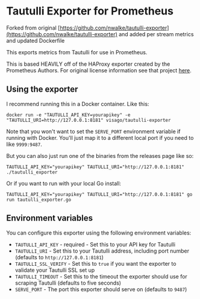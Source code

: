 # Tautulli Exporter for Prometheus

Forked from original [https://github.com/nwalke/tautulli-exporter](https://github.com/nwalke/tautulli-exporter)
and added per stream metrics and updated Dockerfile

This exports metrics from Tautulli for use in Prometheus.

This is based HEAVILY off of the HAProxy exporter created by the Prometheus Authors.
For original license information see that project [here](https://github.com/prometheus/haproxy_exporter).

## Using the exporter
I recommend running this in a Docker container.  Like this:
```
docker run -e "TAUTULLI_API_KEY=yourapikey" -e "TAUTULLI_URI=http://127.0.0.1:8181" visago/tautulli-exporter
```
Note that you won't want to set the `SERVE_PORT` environment variable if running with Docker.  You'll just map it to a different local port if you need to like `9999:9487`.

But you can also just run one of the binaries from the releases page like so:
```
TAUTULLI_API_KEY="yourapikey" TAUTULLI_URI="http://127.0.0.1:8181" ./tautulli_exporter
```

Or if you want to run with your local Go install:
```
TAUTULLI_API_KEY="yourapikey" TAUTULLI_URI="http://127.0.0.1:8181" go run tautulli_exporter.go
```

## Environment variables
You can configure this exporter using the following environment variables:
* `TAUTULLI_API_KEY` - required - Set this to your API key for Tautulli
* `TAUTULLI_URI` - Set this to your Tautulli address, including port number (defaults to `http://127.0.0.1:8181`)
* `TAUTULLI_SSL_VERIFY` - Set this to `true` if you want the exporter to validate your Tautulli SSL set up
* `TAUTULLI_TIMEOUT` - Set this to the timeout the exporter should use for scraping Tautulli (defaults to five seconds)
* `SERVE_PORT` - The port this exporter should serve on (defaults to `9487`)
